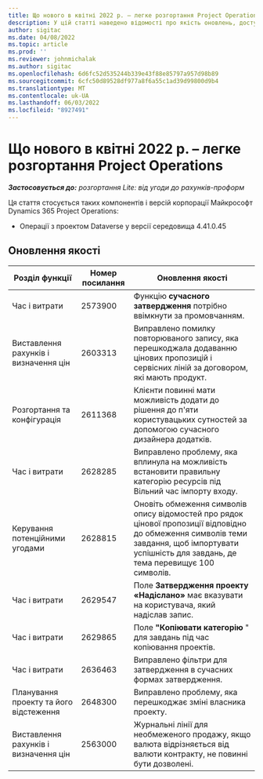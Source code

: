 ```yaml
---
title: Що нового в квітні 2022 р. – легке розгортання Project Operations
description: У цій статті наведено відомості про якість оновлень, доступних у квітні 2022 випуску розгортання Microsoft Dynamics 365 Project Operations Lite.
author: sigitac
ms.date: 04/08/2022
ms.topic: article
ms.prod: ''
ms.reviewer: johnmichalak
ms.author: sigitac
ms.openlocfilehash: 6d6fc52d535244b339e43f88e85797a957d98b89
ms.sourcegitcommit: 6cfc50d89528df977a8f6a55c1ad39d99800d9b4
ms.translationtype: MT
ms.contentlocale: uk-UA
ms.lasthandoff: 06/03/2022
ms.locfileid: "8927491"
---
```

# <a name="whats-new-april-2022---project-operations-lite-deployment"></a>Що нового в квітні 2022 р. – легке розгортання Project Operations

_**Застосовується до:** розгортання Lite: від угоди до рахунків-проформ_

Ця стаття стосується таких компонентів і версій корпорації Майкрософт Dynamics 365 Project Operations:

- Операції з проектом Dataverse у версії середовища 4.41.0.45

## <a name="quality-updates"></a>Оновлення якості

| Розділ функції | Номер посилання | Оновлення якості |
| --- | --- | --- |
| Час і витрати | 2573900 | Функцію **сучасного затвердження** потрібно ввімкнути за промовчанням. |
| Виставлення рахунків і визначення цін | 2603313 | Виправлено помилку повторюваного запису, яка перешкоджала додаванню цінових пропозицій і сервісних ліній за договором, які мають продукт. |
| Розгортання та конфігурація | 2611368 | Клієнти повинні мати можливість додати до рішення до п'яти користувацьких сутностей за допомогою сучасного дизайнера додатків. |
| Час і витрати | 2628285 | Виправлено проблему, яка вплинула на можливість встановити правильну категорію ресурсів під Вільний час імпорту входу. |
| Керування потенційними угодами| 2628815 | Оновіть обмеження символів опису відомостей про рядок цінової пропозиції відповідно до обмеження символів теми завдання, щоб імпортувати успішність для завдань, де тема перевищує 100 символів. |
| Час і витрати| 2629547 | Поле **Затвердження проекту «Надіслано»** має вказувати на користувача, який надіслав запис. |
| Час і витрати| 2629865 | Поле **"Копіювати категорію** " для завдань під час копіювання проектів. |
| Час і витрати| 2636463 | Виправлено фільтри для затвердження в сучасних формах затвердження. |
| Планування проекту та його відстеження | 2648300 | Виправлено проблему, яка перешкоджає зміні власника проекту. |
| Виставлення рахунків і визначення цін | 2563000 | Журнальні лінії для необмеженого продажу, якщо валюта відрізняється від валюти контракту, не повинні бути дозволені. |
